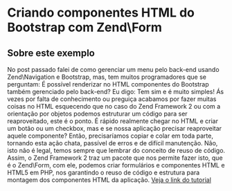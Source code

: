Criando componentes HTML do Bootstrap com Zend\Form
=======================

Sobre este exemplo
------------
No post passado falei de como gerenciar um menu pelo back-end usando Zend\Navigation e Bootstrap, mas, 
tem muitos programadores que se perguntam: É possível renderizar no HTML componentes do Bootstrap também 
gerenciado pelo back-end? Eu digo: Tem sim e é muito simples! Ás vezes por falta de conhecimento ou preguiça 
acabamos por fazer muitas coisas no HTML esquecendo que no caso do Zend Framework 2 ou com a orientação por objetos 
podemos estruturar um código para ser reaproveitado, este é o ponto. É rápido realmente chegar no HTML e 
criar um botão ou um checkbox, mas e se nossa aplicação precisar reaproveitar aquele componente? 
Então, precisaríamos copiar e colar em toda parte, tornando esta ação chata, passível de erros e 
de difícil manutenção. Não, isto não é legal, temos sempre que lembrar do conceito de reuso de código. 
Assim, o Zend Framework 2 traz um pacote que nos permite fazer isto, que é o Zend\Form, com ele, 
podemos criar formulários e componentes HTML e HTML5 em PHP, nos garantindo o reuso de código e estrutura para montagem dos componentes HTML da aplicação.
[Veja o link do tutorial](http://www.schoolofnet.com/2015/03/criando-componentes-html-do-bootstrap-com-zendform/)
